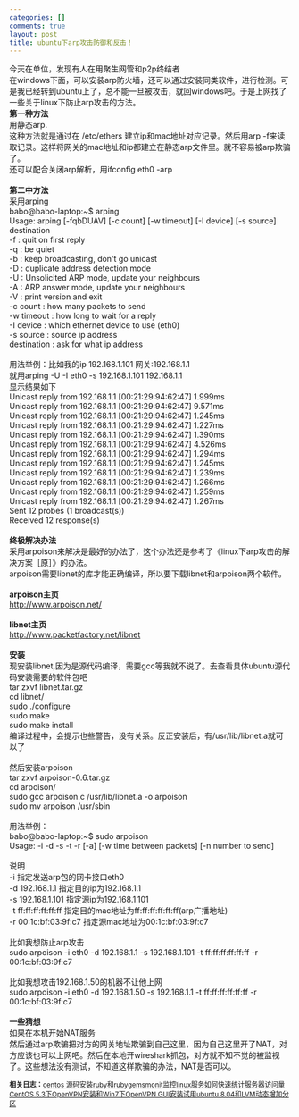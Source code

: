 ```yaml
--- 
categories: []
comments: true
layout: post
title: ubuntu下arp攻击防御和反击！
---
```

今天在单位，发现有人在用聚生网管和p2p终结者<br>
在windows下面，可以安装arp防火墙，还可以通过安装同类软件，进行检测。可是我已经转到ubuntu上了，总不能一旦被攻击，就回windows吧。于是上网找了一些关于linux下防止arp攻击的方法。<br><strong>第一种方法</strong><br>
用静态arp.<br>
这种方法就是通过在 /etc/ethers 建立ip和mac地址对应记录。然后用arp -f来读取记录。这样将网关的mac地址和ip都建立在静态arp文件里。就不容易被arp欺骗了。<br>
还可以配合关闭arp解析，用ifconfig eth0 -arp<br><strong><br>
第二中方法</strong><br>
采用arping <br>
babo@babo-laptop:~$ arping <br>
Usage: arping [-fqbDUAV] [-c count] [-w timeout] [-I device] [-s source] destination<br>
-f : quit on first reply<br>
-q : be quiet<br>
-b : keep broadcasting, don't go unicast<br>
-D : duplicate address detection mode<br>
-U : Unsolicited ARP mode, update your neighbours<br>
-A : ARP answer mode, update your neighbours<br>
-V : print version and exit<br>
-c count : how many packets to send<br>
-w timeout : how long to wait for a reply<br>
-I device : which ethernet device to use (eth0)<br>
-s source : source ip address<br>
destination : ask for what ip address<br><br>
用法举例：比如我的ip 192.168.1.101 网关:192.168.1.1<br>
就用arping -U -I eth0 -s 192.168.1.101 192.168.1.1<br>
显示结果如下<br>
Unicast reply from 192.168.1.1 [00:21:29:94:62:47] 1.999ms<br>
Unicast reply from 192.168.1.1 [00:21:29:94:62:47] 9.571ms<br>
Unicast reply from 192.168.1.1 [00:21:29:94:62:47] 1.245ms<br>
Unicast reply from 192.168.1.1 [00:21:29:94:62:47] 1.227ms<br>
Unicast reply from 192.168.1.1 [00:21:29:94:62:47] 1.390ms<br>
Unicast reply from 192.168.1.1 [00:21:29:94:62:47] 4.526ms<br>
Unicast reply from 192.168.1.1 [00:21:29:94:62:47] 1.294ms<br>
Unicast reply from 192.168.1.1 [00:21:29:94:62:47] 1.245ms<br>
Unicast reply from 192.168.1.1 [00:21:29:94:62:47] 1.239ms<br>
Unicast reply from 192.168.1.1 [00:21:29:94:62:47] 1.266ms<br>
Unicast reply from 192.168.1.1 [00:21:29:94:62:47] 1.259ms<br>
Unicast reply from 192.168.1.1 [00:21:29:94:62:47] 1.267ms<br>
Sent 12 probes (1 broadcast(s))<br>
Received 12 response(s)<br><br><strong>终极解决办法</strong><br>
采用arpoison来解决是最好的办法了，这个办法还是参考了《linux下arp攻击的解决方案［原］》的办法。<br>
arpoison需要libnet的库才能正确编译，所以要下载libnet和arpoison两个软件。<br><br><strong>arpoison主页</strong><br><a href="http://www.packetfactory.net/libnet">http://www.arpoison.net/</a><br><br><strong>libnet主页</strong><br><a href="http://www.packetfactory.net/libnet">http://www.packetfactory.net/libnet</a><br><br><strong>安装</strong><br>
现安装libnet,因为是源代码编译，需要gcc等我就不说了。去查看具体ubuntu源代码安装需要的软件包吧<br>
tar zxvf libnet.tar.gz<br>
cd libnet/<br>
sudo ./configure<br>
sudo make<br>
sudo make install<br>
编译过程中，会提示也些警告，没有关系。反正安装后，有/usr/lib/libnet.a就可以了<br><br>
然后安装arpoison<br>
tar zxvf arpoison-0.6.tar.gz <br>
cd arpoison/<br>
sudo gcc arpoison.c /usr/lib/libnet.a -o arpoison<br>
sudo mv arpoison /usr/sbin<br><span style="color:#00aa00;"><em><strong><br></strong></em></span>用法举例：<br>
babo@babo-laptop:~$ sudo arpoison<br>
Usage: -i <device> -d <dest IP> -s <src IP> -t <target MAC> -r <src MAC> [-a] [-w time between packets] [-n number to send]<br><br>
说明<br>
-i 指定发送arp包的网卡接口eth0<br>
-d 192.168.1.1 指定目的ip为192.168.1.1<br>
-s 192.168.1.101 指定源ip为192.168.1.101<br>
-t ff:ff:ff:ff:ff:ff 指定目的mac地址为ff:ff:ff:ff:ff:ff(arp广播地址)<br>
-r 00:1c:bf:03:9f:c7 指定源mac地址为00:1c:bf:03:9f:c7<br><br>
比如我想防止arp攻击<br>
sudo arpoison -i eth0 -d 192.168.1.1 -s 192.168.1.101 -t ff:ff:ff:ff:ff:ff -r 00:1c:bf:03:9f:c7<br><br>
比如我想攻击192.168.1.50的机器不让他上网<br>
sudo arpoison -i eth0 -d 192.168.1.50 -s 192.168.1.1 -t ff:ff:ff:ff:ff:ff -r 00:1c:bf:03:9f:c7<br><br><strong>一些猜想</strong><br>
如果在本机开始NAT服务<br>
然后通过arp欺骗把对方的网关地址欺骗到自己这里，因为自己这里开了NAT，对方应该也可以上网吧。然后在本地开wireshark抓包，对方就不知不觉的被监视了。这些想法没有测试，不知道这样欺骗的办法，NAT是否可以。<div id="related_log" style="font-size:12px">
<b>相关日志：</b><a href="http://xinlogs.com/centos-install-ruby-rubygems">centos 源码安装ruby和rubygems</a><a href="http://xinlogs.com/monit-to-monitor-services">monit监控linux服务</a><a href="http://xinlogs.com/post/17">如何快速统计服务器访问量</a><a href="http://xinlogs.com/OpenVPN-Install">CentOS 5.3下OpenVPN安装和Win7下OpenVPN GUI安装</a><a href="http://xinlogs.com/post/15">试用ubuntu 8.04和LVM动态增加分区</a>
</div>
